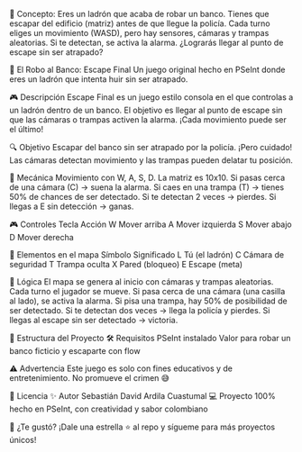 🧠 Concepto: Eres un ladrón que acaba de robar un banco. Tienes que escapar del edificio (matriz) antes de que llegue la policía. Cada turno eliges un movimiento (WASD), pero hay sensores, cámaras y trampas aleatorias. Si te detectan, se activa la alarma. ¿Lograrás llegar al punto de escape sin ser atrapado?

🏦 El Robo al Banco: Escape Final
Un juego original hecho en PSeInt donde eres un ladrón que intenta huir sin ser atrapado.

🎮 Descripción
Escape Final es un juego estilo consola en el que controlas a un ladrón dentro de un banco. El objetivo es llegar al punto de escape sin que las cámaras o trampas activen la alarma. ¡Cada movimiento puede ser el último!

🔍 Objetivo
Escapar del banco sin ser atrapado por la policía. ¡Pero cuidado! Las cámaras detectan movimiento y las trampas pueden delatar tu posición.

🔁 Mecánica
Movimiento con W, A, S, D.
La matriz es 10x10.
Si pasas cerca de una cámara (C) → suena la alarma.
Si caes en una trampa (T) → tienes 50% de chances de ser detectado.
Si te detectan 2 veces → pierdes.
Si llegas a E sin detección → ganas.

🎮 Controles
Tecla	Acción
W	Mover arriba
A	Mover izquierda
S	Mover abajo
D	Mover derecha

🧱 Elementos en el mapa
Símbolo	Significado
L	Tú (el ladrón)
C	Cámara de seguridad
T	Trampa oculta
X	Pared (bloqueo)
E	Escape (meta)

🧠 Lógica
El mapa se genera al inicio con cámaras y trampas aleatorias.
Cada turno el jugador se mueve.
Si pasa cerca de una cámara (una casilla al lado), se activa la alarma.
Si pisa una trampa, hay 50% de posibilidad de ser detectado.
Si te detectan dos veces → llega la policía y pierdes.
Si llegas al escape sin ser detectado → victoria.

📁 Estructura del Proyecto
🛠 Requisitos
PSeInt instalado
Valor para robar un banco ficticio y escaparte con flow

⚠️ Advertencia
Este juego es solo con fines educativos y de entretenimiento. No promueve el crimen 😅

📜 Licencia
✨ Autor
Sebastián David Ardila Cuastumal
💻 Proyecto 100% hecho en PSeInt, con creatividad y sabor colombiano

🌟 ¿Te gustó?
¡Dale una estrella ⭐ al repo y sígueme para más proyectos únicos!
